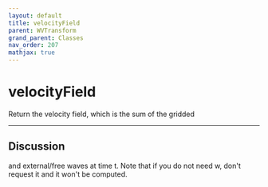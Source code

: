 ```yaml
---
layout: default
title: velocityField
parent: WVTransform
grand_parent: Classes
nav_order: 207
mathjax: true
---
```


#  velocityField

Return the velocity field, which is the sum of the gridded


---

## Discussion
and external/free waves at time t. Note that if you do not
  need w, don't request it and it won't be computed.
